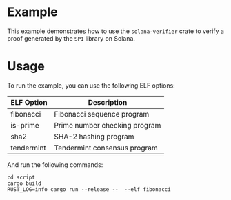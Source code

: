 # Example

This example demonstrates how to use the `solana-verifier` crate to verify a proof generated by the `SP1` library on Solana.

# Usage

To run the example, you can use the following ELF options:

| ELF Option | Description                   |
| ---------- | ----------------------------- |
| fibonacci  | Fibonacci sequence program    |
| is-prime   | Prime number checking program |
| sha2       | SHA-2 hashing program         |
| tendermint | Tendermint consensus program  |

And run the following commands:

```shell
cd script
cargo build
RUST_LOG=info cargo run --release --  --elf fibonacci 
```